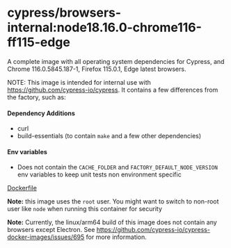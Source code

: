 # cypress/browsers-internal:node18.16.0-chrome116-ff115-edge

A complete image with all operating system dependencies for Cypress, and Chrome 116.0.5845.187-1, Firefox 115.0.1, Edge latest browsers.

NOTE: This image is intended for internal use with https://github.com/cypress-io/cypress. It contains a few differences from the factory, such as:

#### Dependency Additions
* curl
* build-essentials (to contain `make` and a few other dependencies)

#### Env variables
* Does not contain the `CACHE_FOLDER` and `FACTORY_DEFAULT_NODE_VERSION` env variables to keep unit tests non environment specific

[Dockerfile](Dockerfile)

**Note:** this image uses the `root` user. You might want to switch to non-root user like `node` when running this container for security

**Note:** Currently, the linux/arm64 build of this image does not contain any browsers except Electron. See https://github.com/cypress-io/cypress-docker-images/issues/695 for more information.
